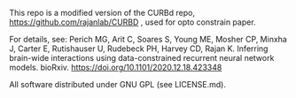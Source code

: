 This repo is a modified version of the CURBd repo, https://github.com/rajanlab/CURBD , used for opto constrain paper.  

For details, see: Perich MG, Arit C, Soares S, Young ME, Mosher CP, Minxha J, Carter E, Rutishauser U, Rudebeck PH, Harvey CD, Rajan K. Inferring brain-wide interactions using data-constrained recurrent neural network models. bioRxiv. https://doi.org/10.1101/2020.12.18.423348

All software distributed under GNU GPL (see LICENSE.md).

